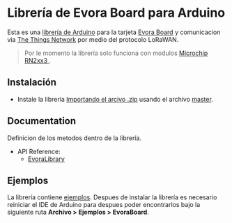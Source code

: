 # Librería de Evora Board para Arduino

Esta es una [librería de Arduino](https://www.arduino.cc/en/Guide/Libraries) para la tarjeta [Evora Board](https://www.facebook.com/EvoraBoard/) y comunicacion via [The Things Network](https://www.thethingsnetwork.org) por medio del protocolo LoRaWAN.

> Por le momento la librería solo funciona con modulos [Microchip RN2xx3 ](http://www.microchip.com/design-centers/wireless-connectivity/embedded-wireless/lora-technology).

## Instalación

* Instale la librería [Importando el arcivo .zip](https://www.arduino.cc/en/Guide/Libraries#toc4) usando el archivo [master](https://github.com/EvoraBoard/EvoraLibrary/archive/master.zip).

## Documentation
Definicion de los metodos dentro de la librería.
* API Reference:
    * [EvoraLibrary](docs/EvoraLibrary.md)

## Ejemplos

La librería contiene [ejemplos](examples). 
Despues de instalar la librería es necesario reiniciar el IDE de Arduino para despues poder encontrarlos bajo la siguiente ruta **Archivo > Ejemplos > EvoraBoard**.
